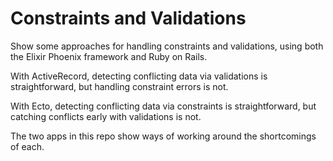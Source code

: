 # Constraints and Validations

Show some approaches for handling constraints and validations, using both the Elixir Phoenix framework and Ruby on Rails.

With ActiveRecord, detecting conflicting data via validations is straightforward, but handling constraint errors is not.

With Ecto, detecting conflicting data via constraints is straightforward, but catching conflicts early with validations is not.

The two apps in this repo show ways of working around the shortcomings of each.
